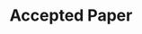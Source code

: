 ---
title: "Accepted Paper"
categories:
  - news
headline: "The paper PAIO: General, Portable I/O Optimizations With Minor Application Modifications was presented at the USENIX FAST'22 conference!"
---